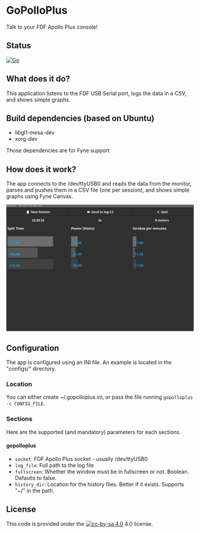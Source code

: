 # GoPolloPlus
Talk to your FDF Apollo Plus console!

## Status
[![Go](https://github.com/cjeanneret/gopolloplus/actions/workflows/go.yml/badge.svg)](https://github.com/cjeanneret/gopolloplus/actions/workflows/go.yml)

## What does it do?
This application listens to the FDF USB Serial port, logs the data in a CSV, and shows simple graphs.

## Build dependencies (based on Ubuntu)
- libgl1-mesa-dev
- xorg-dev

Those dependencies are for Fyne support

## How does it work?
The app connects to the /dev/ttyUSB0 and reads the data from the monitor, parses and pushes
them in a CSV file (one per session), and shows simple graphs using Fyne Canvas.

![Screenshot](./gopolloplus.jpg)

## Configuration
The app is configured using an INI file. An example is located in the "configs/" directory.

### Location
You can either create ~/.gopolloplus.ini, or pass the file running ```gopolloplus -c CONFIG_FILE```.

### Sections
Here are the supported (and mandatory) parameters for each sections.

#### gopolloplus
* ```socket```: FDF Apollo Plus socket - usually /dev/ttyUSB0
* ```log_file```: Full path to the log file
* ```fullscreen```: Whether the window must be in fullscreen or not. Boolean. Defaults to false.
* ```history_dir```: Location for the history files. Better if it exists. Supports "~/" in the path.


## License
This code is provided under the [![cc-by-sa 4.0](https://i.creativecommons.org/l/by-sa/4.0/80x15.png)](https://raw.githubusercontent.com/santisoler/cc-licenses/master/LICENSE-CC-BY-SA) 4.0 license.
